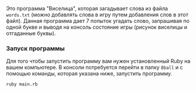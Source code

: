 Это программа "Виселица", которая загадывает слова из файла `words.txt` (можно добавлять слова в игру путем добавления 
слов в этот файл). Данная программа дает 7 попыток угадать слово, запрашивая по одной букве и выводя на консоль 
состояние игры (рисунок виселицы и отгаданные буквы).
### Запуск программы
Для того чтобы запустить программу вам нужен установленный Ruby на вашем компьютере. В консоли потребуется перейти в 
папку `8ball` и с помощью команды, которая указана ниже, запустить программу.

`ruby main.rb`
